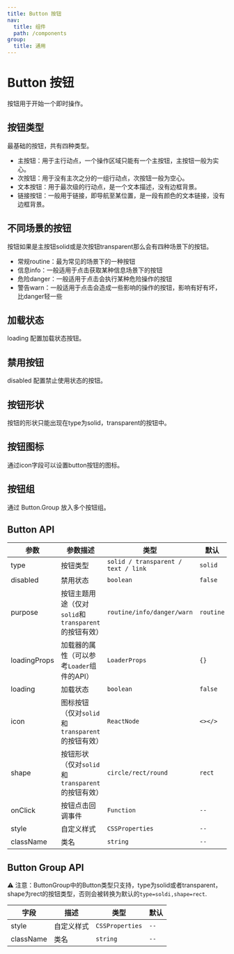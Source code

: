 ```yaml
---
title: Button 按钮
nav:
  title: 组件
  path: /components
group:
  title: 通用
---
```


# Button 按钮

按钮用于开始一个即时操作。

## 按钮类型
最基础的按钮，共有四种类型。
* 主按钮：用于主行动点，一个操作区域只能有一个主按钮，主按钮一般为实心。
* 次按钮：用于没有主次之分的一组行动点，次按钮一般为空心。
* 文本按钮：用于最次级的行动点，是一个文本描述，没有边框背景。
* 链接按钮：一般用于链接，即导航至某位置，是一段有颜色的文本链接，没有边框背景。
<code src="./demo/type.tsx"></code>

## 不同场景的按钮
按钮如果是主按钮solid或是次按钮transparent那么会有四种场景下的按钮。
* 常规routine：最为常见的场景下的一种按钮
* 信息info：一般适用于点击获取某种信息场景下的按钮
* 危险danger：一般适用于点击会执行某种危险操作的按钮
* 警告warn：一般适用于点击会造成一些影响的操作的按钮，影响有好有坏，比danger轻一些
<code src="./demo/purpose.tsx"></code>

## 加载状态

loading 配置加载状态按钮。

<code src="./demo/loading.tsx"></code>

## 禁用按钮

disabled 配置禁止使用状态的按钮。

<code src="./demo/disabled.tsx"></code>

## 按钮形状

按钮的形状只能出现在type为solid，transparent的按钮中。

<code src="./demo/shape.tsx"></code>

## 按钮图标

通过icon字段可以设置button按钮的图标。

<code src="./demo/icon.tsx"></code>

## 按钮组

通过 Button.Group 放入多个按钮组。

<code src="./demo/group.tsx"></code>

## Button API

| 参数        | 参数描述      | 类型                                       | 默认   |
| ----------- | ---------------- | ------------------------------------------ | --------- |
| type        | 按钮类型         | `solid / transparent / text / link`         | `solid` |
| disabled    | 禁用状态         | `boolean`                                  | `false`   |
| purpose     | 按钮主题用途（仅对`solid`和`transparent`的按钮有效）   | `routine/info/danger/warn`                   | `routine`   |
| loadingProps| 加载器的属性（可以参考`Loader`组件的API） | `LoaderProps` | `{}`   |
| loading     | 加载状态         | `boolean`                                  | `false`   |
| icon        | 图标按钮（仅对`solid`和`transparent`的按钮有效）         | `ReactNode`                                | `<></>`   |
| shape        | 按钮形状 （仅对`solid`和`transparent`的按钮有效）        | `circle/rect/round`                                | `rect`   |
| onClick | 按钮点击回调事件 | `Function`                                 | `--`      |
| style     | 自定义样式  | `CSSProperties` | `--`    |
| className | 类名        | `string`        | `--`    |

## Button Group API

⚠ 注意：ButtonGroup中的Button类型只支持，type为solid或者transparent，shape为rect的按钮类型，否则会被转换为默认的`type=soldi,shape=rect`.

| 字段      | 描述 | 类型            | 默认 |
| --------- | ----------- | --------------- | ------- |
| style     | 自定义样式  | `CSSProperties` | `--`    |
| className | 类名        | `string`        | `--`    |
